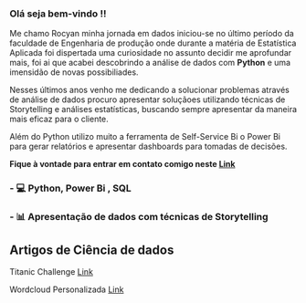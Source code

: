 ### Olá seja bem-vindo !!

Me chamo Rocyan minha jornada em dados iniciou-se no último período da faculdade de Engenharia de produção onde durante a matéria de Estatística Aplicada foi dispertada uma curiosidade no assunto decidir me aprofundar mais, foi ai que acabei descobrindo a análise de dados com **Python** e uma imensidão de novas possibiliades.

Nesses últimos anos venho me dedicando a solucionar problemas através de análise de dados procuro apresentar soluçãoes utilizando técnicas de Storytelling e análises estatísticas, buscando sempre apresentar da maneira mais eficaz para o cliente.

Além do Python utilizo muito a ferramenta de Self-Service Bi o Power Bi para gerar relatórios e apresentar dashboards para tomadas de decisões.

**Fique à vontade para entrar em contato comigo neste [Link](https://www.linkedin.com/in/rocyanfan/)**

### - 💻 Python, Power Bi , SQL

### - 📊 Apresentação de dados com técnicas de Storytelling

## Artigos de Ciência de dados

Titanic Challenge [Link](https://github.com/Rocyan4/Data_science/blob/master/Titanic_Challenge.ipynb)

Wordcloud Personalizada [Link](https://github.com/Rocyan4/Data_science/blob/master/Wordcloud_personalizadas.ipynb)

